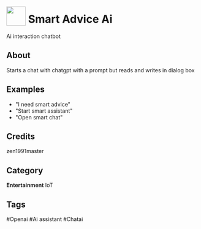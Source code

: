 # <img src="https://raw.githack.com/FortAwesome/Font-Awesome/master/svgs/solid/robot.svg" card_color="#22A7F0" width="50" height="50" style="vertical-align:bottom"/> Smart Advice Ai
Ai interaction chatbot

## About
Starts a chat with chatgpt with a prompt but reads and writes in dialog box

## Examples
* "I need smart advice"
* "Start smart assistant"
* "Open smart chat"

## Credits
zen1991master

## Category
**Entertainment**
IoT

## Tags
#Openai
#Ai assistant
#Chatai

